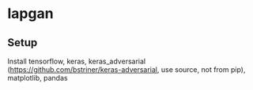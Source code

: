 # lapgan

## Setup
Install tensorflow, keras, keras_adversarial (https://github.com/bstriner/keras-adversarial, use source, not from pip), matplotlib, pandas
